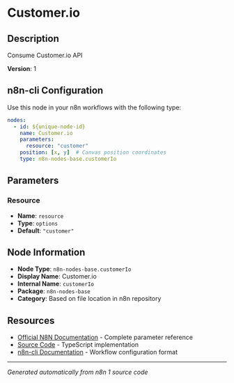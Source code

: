 # Customer.io

## Description

Consume Customer.io API

**Version**: 1

## n8n-cli Configuration

Use this node in your n8n workflows with the following type:

```yaml
nodes:
  - id: ${unique-node-id}
    name: Customer.io
    parameters:
      resource: "customer"
    position: [x, y]  # Canvas position coordinates
    type: n8n-nodes-base.customerIo
```

## Parameters

### Resource

- **Name**: `resource`
- **Type**: `options`
- **Default**: `"customer"`


## Node Information

- **Node Type**: `n8n-nodes-base.customerIo`
- **Display Name**: Customer.io
- **Internal Name**: `customerIo`
- **Package**: `n8n-nodes-base`
- **Category**: Based on file location in n8n repository

## Resources

- [Official N8N Documentation](https://docs.n8n.io/integrations/builtin/app-nodes/n8n-nodes-base.customerio/) - Complete parameter reference
- [Source Code](https://github.com/n8n-io/n8n/blob/master/packages/nodes-base/nodes/CustomerIo/CustomerIo.node.ts) - TypeScript implementation
- [n8n-cli Documentation](https://github.com/edenreich/n8n-cli) - Workflow configuration format

---
*Generated automatically from n8n 1 source code*
